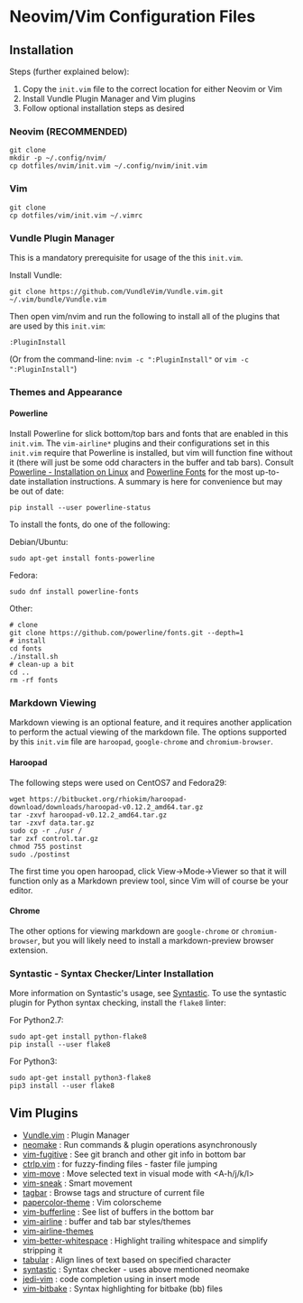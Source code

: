# Neovim/Vim Configuration Files
## Installation
Steps (further explained below):
1. Copy the `init.vim` file to the correct location for either Neovim or Vim
2. Install Vundle Plugin Manager and Vim plugins
3. Follow optional installation steps as desired

### Neovim (RECOMMENDED)
```
git clone
mkdir -p ~/.config/nvim/
cp dotfiles/nvim/init.vim ~/.config/nvim/init.vim
```
### Vim
```
git clone
cp dotfiles/vim/init.vim ~/.vimrc
```

### Vundle Plugin Manager
This is a mandatory prerequisite for usage of the this `init.vim`.

Install Vundle:
```
git clone https://github.com/VundleVim/Vundle.vim.git ~/.vim/bundle/Vundle.vim
```
Then open vim/nvim and run the following to install all of the plugins that
are used by this `init.vim`:
```
:PluginInstall
```
(Or from the command-line: `nvim -c ":PluginInstall"` or `vim -c ":PluginInstall"`)

### Themes and Appearance
#### Powerline
Install Powerline for slick bottom/top bars and fonts that are enabled in this `init.vim`.
The `vim-airline*` plugins and their configurations set in this `init.vim` require that
Powerline is installed, but vim will function fine without it (there will just be some
odd characters in the buffer and tab bars). Consult [Powerline - Installation on Linux](https://powerline.readthedocs.io/en/latest/installation/linux.html) and [Powerline Fonts](https://github.com/powerline/fonts) for the most up-to-date installation instructions. A summary is here for convenience but may be out of date:
```
pip install --user powerline-status
```
To install the fonts, do one of the following:

Debian/Ubuntu:
```
sudo apt-get install fonts-powerline
```
Fedora:
```
sudo dnf install powerline-fonts
```
Other:
```
# clone
git clone https://github.com/powerline/fonts.git --depth=1
# install
cd fonts
./install.sh
# clean-up a bit
cd ..
rm -rf fonts
```

### Markdown Viewing
Markdown viewing is an optional feature, and it requires another application to perform
the actual viewing of the markdown file. The options supported by this `init.vim` file are
`haroopad`, `google-chrome` and `chromium-browser`.

#### Haroopad
The following steps were used on CentOS7 and Fedora29:
```
wget https://bitbucket.org/rhiokim/haroopad-download/downloads/haroopad-v0.12.2_amd64.tar.gz
tar -zxvf haroopad-v0.12.2_amd64.tar.gz
tar -zxvf data.tar.gz
sudo cp -r ./usr /
tar zxf control.tar.gz
chmod 755 postinst
sudo ./postinst
```
The first time you open haroopad, click View->Mode->Viewer so that it will function only as a
Markdown preview tool, since Vim will of course be your editor.

#### Chrome
The other options for viewing markdown are `google-chrome` or `chromium-browser`, but you will
likely need to install a markdown-preview browser extension.

### Syntastic - Syntax Checker/Linter Installation
More information on Syntastic's usage, see [Syntastic](https://github.com/scrooloose/syntastic).
To use the syntastic plugin for Python syntax checking, install the `flake8` linter:

  For Python2.7:
  ```
  sudo apt-get install python-flake8
  pip install --user flake8
  ```
  
  For Python3:
  ```
  sudo apt-get install python3-flake8
  pip3 install --user flake8
  ```
## Vim Plugins
* [Vundle.vim](https://github.com/VundleVim/Vundle.vim)                      : Plugin Manager
* [neomake](https://github.com/neomake/neomake)                              : Run commands & plugin operations asynchronously
* [vim-fugitive](https://github.com/tpope/vim-fugitive)                      : See git branch and other git info in bottom bar
* [ctrlp.vim](https://github.com/kien/ctrlp.vim)                             : <C-p> for fuzzy-finding files - faster file jumping
* [vim-move](https://github.com/matze/vim-move)                              : Move selected text in visual mode with <A-h/j/k/l>
* [vim-sneak](https://github.com/justinmk/vim-sneak)                         : Smart movement
* [tagbar](https://github.com/majutsushi/tagbar)                             : Browse tags and structure of current file
* [papercolor-theme](https://github.com/NLKNguyen/papercolor-theme)          : Vim colorscheme
* [vim-bufferline](https://github.com/bling/vim-bufferline)                  : See list of buffers in the bottom bar
* [vim-airline](https://github.com/vim-airline/vim-airline)                  : buffer and tab bar styles/themes
* [vim-airline-themes](https://github.com/vim-airline/vim-airline-themes)
* [vim-better-whitespace](https://github.com/ntpeters/vim-better-whitespace) : Highlight trailing whitespace and simplify stripping it
* [tabular](https://github.com/godlygeek/tabular)                            : Align lines of text based on specified character
* [syntastic](https://github.com/scrooloose/syntastic)                       : Syntax checker - uses above mentioned neomake
* [jedi-vim](https://github.com/davidhalter/jedi-vim)                        : code completion using <C-p> in insert mode
* [vim-bitbake](https://github.com/kergoth/vim-bitbake)                      : Syntax highlighting for bitbake (bb) files
